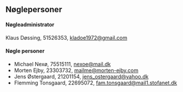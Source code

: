## Nøglepersoner

#### Nøgleadministrator

Klaus Døssing, 51526353, kladoe1972@gmail.com

#### Nøgle personer

* Michael Nexø, 75515111, nexoe@mail.dk
* Morten Ejby, 23303732, mailme@morten-ejby.com
* Jens Østergaard, 21201154, jens_ostergaard@yahoo.dk
* Flemming Tonsgaard, 22695072, fam.tonsgaard@mail1.stofanet.dk
